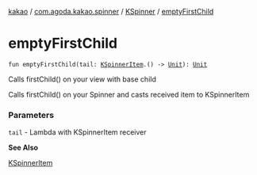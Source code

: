 [kakao](../../index.md) / [com.agoda.kakao.spinner](../index.md) / [KSpinner](index.md) / [emptyFirstChild](./empty-first-child.md)

# emptyFirstChild

`fun emptyFirstChild(tail: `[`KSpinnerItem`](../-k-spinner-item/index.md)`.() -> `[`Unit`](https://kotlinlang.org/api/latest/jvm/stdlib/kotlin/-unit/index.html)`): `[`Unit`](https://kotlinlang.org/api/latest/jvm/stdlib/kotlin/-unit/index.html)

Calls firstChild() on your view with base child

Calls firstChild() on your Spinner and casts received item to KSpinnerItem

### Parameters

`tail` - Lambda with KSpinnerItem receiver

**See Also**

[KSpinnerItem](../-k-spinner-item/index.md)

